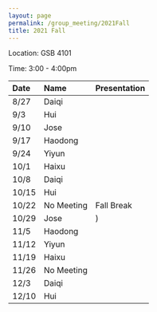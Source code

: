 ```yaml
---
layout: page
permalink: /group_meeting/2021Fall
title: 2021 Fall
---
```


Location: GSB 4101 

Time: 3:00 - 4:00pm


| Date    | Name       | Presentation |
| :----   | :----------------------|:------------ |
| 8/27 | Daiqi |  |
| 9/3  | Hui | |
| 9/10 | Jose | | 
| 9/17 | Haodong |  |
| 9/24 | Yiyun |  |
| 10/1 | Haixu |  |
| 10/8 | Daiqi |  |
| 10/15 | Hui | |
| 10/22 | No Meeting | Fall Break |
| 10/29 | Jose | ) |
| 11/5  | Haodong | |
| 11/12 | Yiyun|  |
| 11/19 | Haixu |   |
| 11/26 | No Meeting |  |
| 12/3 |Daiqi |   |
| 12/10 | Hui |  |


